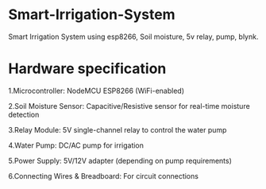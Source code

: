 # Smart-Irrigation-System
Smart Irrigation System using esp8266, Soil moisture, 5v relay, pump, blynk.

# Hardware specification 

1.Microcontroller: NodeMCU ESP8266 (WiFi-enabled) 

2.Soil Moisture Sensor: Capacitive/Resistive sensor for real-time moisture detection 

3.Relay Module: 5V single-channel relay to control the water pump 

4.Water Pump: DC/AC pump for irrigation 

5.Power Supply: 5V/12V adapter (depending on pump requirements)

6.Connecting Wires & Breadboard: For circuit connections 

 
